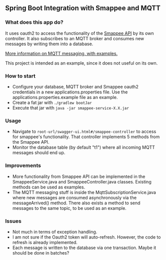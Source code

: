 ## Spring Boot Integration with Smappee and MQTT

### What does this app do?
It uses oauth2 to access the functionality of the [Smappee API](https://smappee.atlassian.net/wiki/spaces/DEVAPI/overview) by its own controller. It also subscribes to an MQTT broker and consumes new messages by writing them into a database.

[More information on MQTT messaging, with examples.](https://www.hivemq.com/blog/how-to-get-started-with-mqtt)

This project is intended as an example, since it does not useful on its own.

### How to start
* Configure your database, MQTT broker and Smappee oauth2 credentials in a new  applications.properties file. Use the applications.properties.example file as an example.
* Create a fat jar with `./gradlew bootJar`
* Execute that jar with `java -jar smappee-service-X.X.jar`

### Usage
* Navigate to `root-url/swagger-ui.html#/smappee-controller` to access for smappee's functionality. That controller implements 5 methods from the Smappee API.
* Monitor the database table (by default "t1") where all incoming MQTT messages should end up.

### Improvements
* More functionality from Smappee API can be implemented in the SmappeeService.java and SmappeeController.java classes. Existing methods can be used as examples.
* The MQTT messaging stuff is inside the MqttSubscriptionService.java where new messages are consumed asynchronously via the messageArrived() method. There also exists a method to send messages to the same topic, to be used as an example.

### Issues
* Not much in terms of exception handling.
* I am not sure if the Oauth2 token will auto-refresh. However, the code to refresh is already implemented.
* Each message is written to the database via one transaction. Maybe it should be done in batches?
